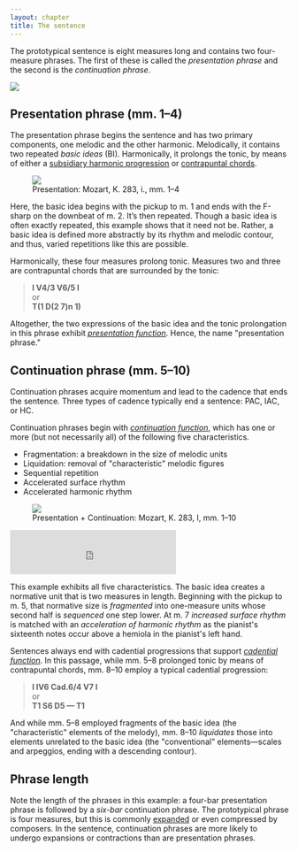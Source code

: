 ```yaml
---
layout: chapter
title: The sentence
---
```


The prototypical sentence is eight measures long and contains two four-measure phrases. The first of these is called the *presentation phrase* and the second is the *continuation phrase*.

<img src="{{ site.baseurl }}/images/ClassicalThemes/sentence.svg" onerror="this.src='/images/ClassicalThemes/sentence.png'">

## Presentation phrase (mm. 1–4)

The presentation phrase begins the sentence and has two primary components, one melodic and the other harmonic. Melodically, it contains two repeated *basic ideas* (BI). Harmonically, it prolongs the tonic, by means of either a [subsidiary harmonic progression](harmonicSyntax2.html#subsidiary-harmonic-progressions") or [contrapuntal chords](harmonicSyntax2.html#contrapuntal-prolongation--passing-chord).

<figure>	
  <img src="//images/form/k283-presentation.png">
  <figcaption>Presentation: Mozart, K. 283, i., mm. 1–4</figcaption>
</figure>

Here, the basic idea begins with the pickup to m. 1 and ends with the F-sharp on the downbeat of m. 2. It’s then repeated. Though a basic idea is often exactly repeated, this example shows that it need not be. Rather, a basic idea is defined more abstractly by its rhythm and melodic contour, and thus, varied repetitions like this are possible.

Harmonically, these four measures prolong tonic. Measures two and three are contrapuntal chords that are surrounded by the tonic:

> **I V4/3 V6/5 I**  
or  
> **T(1 D(2 7)n 1)**

Altogether, the two expressions of the basic idea and the tonic prolongation in this phrase exhibit [*presentation function*](themeFunctions.html#presentation). Hence, the name "presentation phrase."

## Continuation phrase (mm. 5–10)

Continuation phrases acquire momentum and lead to the cadence that ends the sentence. Three types of cadence typically end a sentence: PAC, IAC, or HC.

Continuation phrases begin with [*continuation function*](themeFunctions.html#continuation-function), which has one or more (but not necessarily all) of the following five characteristics.

- Fragmentation: a breakdown in the size of melodic units  
- Liquidation: removal of "characteristic" melodic figures  
- Sequential repetition
- Accelerated surface rhythm  
- Accelerated harmonic rhythm

<figure>	
  <img src="//images/form/k283.png">
  <figcaption>Presentation + Continuation: Mozart, K. 283, I, mm. 1–10</figcaption>
</figure>

<iframe src="https://embed.spotify.com/?uri=spotify:track:1sknTFvB6zFOtSoyDcqM23" width="300" height="80" frameborder="0" allowtransparency="true"></iframe><br/>



This example exhibits all five characteristics. The basic idea creates a normative unit that is two measures in length. Beginning with the pickup to m. 5, that normative size is *fragmented* into one-measure units whose second half is *sequenced* one step lower. At m. 7 *increased surface rhythm* is matched with an *acceleration of harmonic rhythm* as the pianist's sixteenth notes occur above a hemiola in the pianist's left hand.

Sentences always end with cadential progressions that support [*cadential function*](themeFunctions.html#cadential-function). In this passage, while mm. 5–8 prolonged tonic by means of contrapuntal chords, mm. 8–10 employ a typical cadential progression:

> **I IV6 Cad.6/4 V7 I**  
or  
**T1 S6 D5 — T1**

And while mm. 5–8 employed fragments of the basic idea (the "characteristic" elements of the melody), mm. 8–10 *liquidates* those into elements unrelated to the basic idea (the "conventional" elements—scales and arpeggios, ending with a descending contour).

## Phrase length ##

Note the length of the phrases in this example: a four-bar presentation phrase is followed by a *six-bar* continuation phrase. The prototypical phrase is four measures, but this is commonly [expanded](internalExpansions.html) or even compressed by composers. In the sentence, continuation phrases are more likely to undergo expansions or contractions than are presentation phrases.